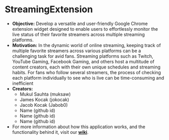 # StreamingExtension
- **Objective:** Develop a versatile and user-friendly Google Chrome extension widget designed to enable users to effortlessly monitor the live status of their favorite streamers across multiple streaming platforms.
- **Motivation:** In the dynamic world of online streaming, keeping track of multiple favorite streamers across various platforms can be a challenging task for avid fans. Streaming platforms such as Twitch, YouTube Gaming, Facebook Gaming, and others host a multitude of content creators, each with their own unique schedules and streaming habits. For fans who follow several streamers, the process of checking each platform individually to see who is live can be time-consuming and inefficient
- **Creators:**
  - Mukul Sauhta (muksaw)
  - James Kocak (jokocak)
  - Jacob Kocak (Jabob0)
  - Name (github id)
  - Name (github id)
  - Name (github id)
- For more information about how this application works, and the functionality behind it, visit our [**wiki**](https://github.com/muksaw/StreamingExtension/wiki).
